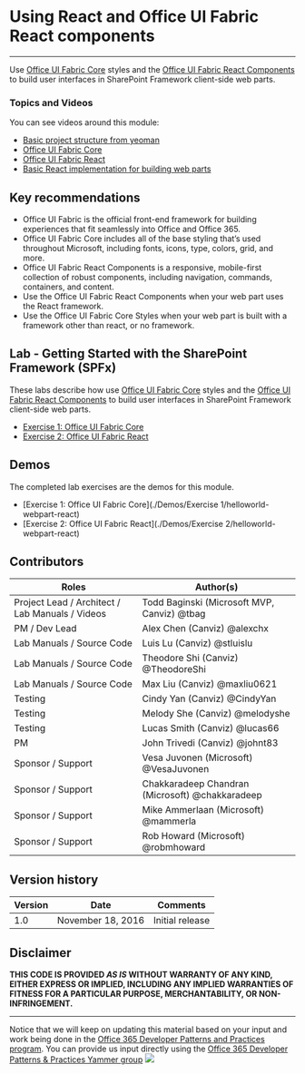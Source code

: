 # Using React and Office UI Fabric React components #

----------

Use [Office UI Fabric Core](https://github.com/OfficeDev/office-ui-fabric-core) styles and the [Office UI Fabric React Components](https://github.com/OfficeDev/office-ui-fabric-react) to build user interfaces in SharePoint Framework client-side web parts.

### Topics and Videos ###
You can see videos around this module:

- [Basic project structure from yeoman](https://aka.ms/spfxtm6s1)
- [Office UI Fabric Core](https://aka.ms/spfxtm6s2)
- [Office UI Fabric React](https://aka.ms/spfxtm6s3)
- [Basic React implementation for building web parts](https://aka.ms/spfxtm6s4)

## Key recommendations ##
- Office UI Fabric is the official front-end framework for building experiences that fit seamlessly into Office and Office 365.
- Office UI Fabric Core includes all of the base styling that’s used throughout Microsoft, including fonts, icons, type, colors, grid, and more.
- Office UI Fabric React Components is a responsive, mobile-first collection of robust components, including navigation, commands, containers, and content.
- Use the Office UI Fabric React Components when your web part uses the React framework.
- Use the Office UI Fabric Core Styles when your web part is built with a framework other than react, or no framework.

## Lab - Getting Started with the SharePoint Framework (SPFx) ##
These labs describe how use [Office UI Fabric Core](https://github.com/OfficeDev/office-ui-fabric-core) styles and the [Office UI Fabric React Components](https://github.com/OfficeDev/office-ui-fabric-react) to build user interfaces in SharePoint Framework client-side web parts. 

- [Exercise 1: Office UI Fabric Core](./Lab.md#exercise-1-office-ui-fabric-core)
- [Exercise 2: Office UI Fabric React](./Lab.md#exercise-2-office-ui-fabric-react)

## Demos ##
The completed lab exercises are the demos for this module. 

- [Exercise 1: Office UI Fabric Core](./Demos/Exercise 1/helloworld-webpart-react)
- [Exercise 2: Office UI Fabric React](./Demos/Exercise 2/helloworld-webpart-react)

## Contributors ##
| Roles                                    			| Author(s)                                			|
| -------------------------------------------------	| ------------------------------------------------- |
| Project Lead / Architect / Lab Manuals / Videos   | Todd Baginski (Microsoft MVP, Canviz) @tbag		|
| PM / Dev Lead                            			| Alex Chen (Canviz) @alexchx  						|
| Lab Manuals / Source Code                			| Luis Lu (Canviz) @stluislu   						|
| Lab Manuals / Source Code                			| Theodore Shi (Canviz) @TheodoreShi				|
| Lab Manuals / Source Code                			| Max Liu (Canviz) @maxliu0621 						|
| Testing                                  			| Cindy Yan (Canviz) @CindyYan     					|
| Testing                                  			| Melody She (Canviz) @melodyshe   					|
| Testing                                  			| Lucas Smith (Canviz) @lucas66   					|
| PM                                       			| John Trivedi (Canviz) @johnt83      				|
| Sponsor / Support                        			| Vesa Juvonen (Microsoft) @VesaJuvonen   			|
| Sponsor / Support                        			| Chakkaradeep Chandran (Microsoft) @chakkaradeep   |
| Sponsor / Support                        			| Mike Ammerlaan (Microsoft) @mammerla         		|
| Sponsor / Support                        			| Rob Howard (Microsoft) @robmhoward      			|

## Version history ##

| Version | Date          		| Comments        |
| ------- | ------------------- | --------------- |
| 1.0     | November 18, 2016 	| Initial release |

## Disclaimer ##
**THIS CODE IS PROVIDED *AS IS* WITHOUT WARRANTY OF ANY KIND, EITHER EXPRESS OR IMPLIED, INCLUDING ANY IMPLIED WARRANTIES OF FITNESS FOR A PARTICULAR PURPOSE, MERCHANTABILITY, OR NON-INFRINGEMENT.**

----------

Notice that we will keep on updating this material based on your input and work being done in the [Office 365 Developer Patterns and Practices program](http://aka.ms/officedevpnp). You can provide us input directly using the [Office 365 Developer Patterns & Practices Yammer group](http://aka.ms/officedevpnpyammer)
![](https://camo.githubusercontent.com/a732087ed949b0f2f84f5f02b8c79f1a9dd96f65/687474703a2f2f692e696d6775722e636f6d2f6c3031686876452e706e67)
